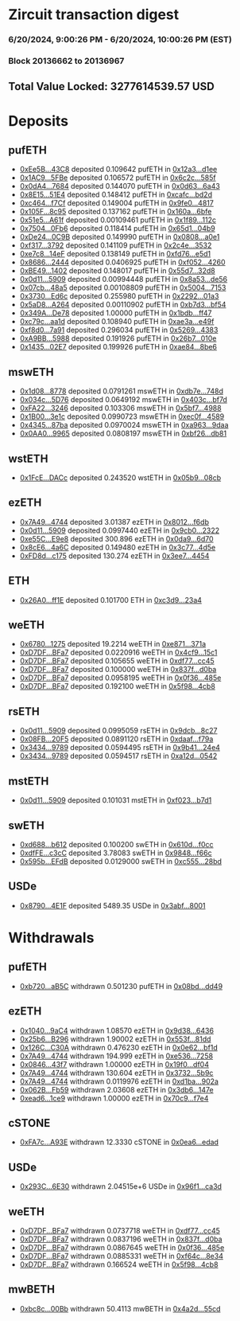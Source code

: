 # Zircuit transaction digest
### 6/20/2024, 9:00:26 PM - 6/20/2024, 10:00:26 PM (EST)
### Block 20136662 to 20136967

## Total Value Locked: 3277614539.57 USD

# Deposits
## pufETH
- [0xEe5B...43C8](https://etherscan.io/address/0xEe5BfB844D587A5b7D945555b539aB2a705243C8) deposited 0.109642 pufETH in [0x12a3...d1ee](https://etherscan.io/tx/0xEe5BfB844D587A5b7D945555b539aB2a705243C8)
- [0x1AC9...5FBe](https://etherscan.io/address/0x1AC9Be7822E857cC4bEd78e284FfA7B539735FBe) deposited 0.106572 pufETH in [0x6c2c...585f](https://etherscan.io/tx/0x1AC9Be7822E857cC4bEd78e284FfA7B539735FBe)
- [0x0dA4...7684](https://etherscan.io/address/0x0dA4c5886F8B0190E41c734D3aC9617cE8Dd7684) deposited 0.144070 pufETH in [0x0d63...6a43](https://etherscan.io/tx/0x0dA4c5886F8B0190E41c734D3aC9617cE8Dd7684)
- [0x8E15...51E4](https://etherscan.io/address/0x8E1530082E652Ed7A8a2fE4178BE8153B8Be51E4) deposited 0.148412 pufETH in [0xcafc...bd2d](https://etherscan.io/tx/0x8E1530082E652Ed7A8a2fE4178BE8153B8Be51E4)
- [0xc464...f7Cf](https://etherscan.io/address/0xc464d6504ef3Be18db84ff6a626A45Af8e88f7Cf) deposited 0.149004 pufETH in [0x9fe0...4817](https://etherscan.io/tx/0xc464d6504ef3Be18db84ff6a626A45Af8e88f7Cf)
- [0x105F...8c95](https://etherscan.io/address/0x105FAb7a24baf6108DF2f4b016Cd4574dF6d8c95) deposited 0.137162 pufETH in [0x160a...6bfe](https://etherscan.io/tx/0x105FAb7a24baf6108DF2f4b016Cd4574dF6d8c95)
- [0x51e5...A61f](https://etherscan.io/address/0x51e5f4d459f4da1A1d16497A55d07D4ce886A61f) deposited 0.00109461 pufETH in [0x1f89...112c](https://etherscan.io/tx/0x51e5f4d459f4da1A1d16497A55d07D4ce886A61f)
- [0x7504...0Fb6](https://etherscan.io/address/0x7504f925A6900d199E08DE2Ac4907d27373f0Fb6) deposited 0.118414 pufETH in [0x65d1...04b9](https://etherscan.io/tx/0x7504f925A6900d199E08DE2Ac4907d27373f0Fb6)
- [0xDe24...0C9B](https://etherscan.io/address/0xDe2415adABe98Cbb60466C9d4C354727ff130C9B) deposited 0.149990 pufETH in [0x0808...a0e1](https://etherscan.io/tx/0xDe2415adABe98Cbb60466C9d4C354727ff130C9B)
- [0xf317...3792](https://etherscan.io/address/0xf3179AE86237Ec909BcFa7E3FD33494D1B493792) deposited 0.141109 pufETH in [0x2c4e...3532](https://etherscan.io/tx/0xf3179AE86237Ec909BcFa7E3FD33494D1B493792)
- [0xe7c8...14eF](https://etherscan.io/address/0xe7c8872579c918890E13E57039B725e170e714eF) deposited 0.138149 pufETH in [0xfd76...e5d1](https://etherscan.io/tx/0xe7c8872579c918890E13E57039B725e170e714eF)
- [0x8686...2444](https://etherscan.io/address/0x86867E7552417f4E31ee72946116e19661752444) deposited 0.0406925 pufETH in [0xf052...4260](https://etherscan.io/tx/0x86867E7552417f4E31ee72946116e19661752444)
- [0xBE49...1402](https://etherscan.io/address/0xBE497C9EEd04DfA25308A0591022dC73a6711402) deposited 0.148017 pufETH in [0x55d7...32d8](https://etherscan.io/tx/0xBE497C9EEd04DfA25308A0591022dC73a6711402)
- [0x0d11...5909](https://etherscan.io/address/0x0d11f24148Ccee8e7145D27764e397c0A5a05909) deposited 0.00994448 pufETH in [0x8a53...de56](https://etherscan.io/tx/0x0d11f24148Ccee8e7145D27764e397c0A5a05909)
- [0x07cb...48a5](https://etherscan.io/address/0x07cbBB10460f28495eADfDD49a4CF785a48c48a5) deposited 0.00108809 pufETH in [0x5004...7153](https://etherscan.io/tx/0x07cbBB10460f28495eADfDD49a4CF785a48c48a5)
- [0x3730...Ed6c](https://etherscan.io/address/0x3730a654D398c63343241110c49E45041cC0Ed6c) deposited 0.255980 pufETH in [0x2292...01a3](https://etherscan.io/tx/0x3730a654D398c63343241110c49E45041cC0Ed6c)
- [0x5aD8...A264](https://etherscan.io/address/0x5aD8F2DD99e18C13056AAaD50595Fa057c19A264) deposited 0.00110902 pufETH in [0xb7d3...bf54](https://etherscan.io/tx/0x5aD8F2DD99e18C13056AAaD50595Fa057c19A264)
- [0x349A...De78](https://etherscan.io/address/0x349A57Ff4dD43157F7a4AEFdFB84411a3621De78) deposited 1.00000 pufETH in [0x1bdb...ff47](https://etherscan.io/tx/0x349A57Ff4dD43157F7a4AEFdFB84411a3621De78)
- [0xc79c...aa1d](https://etherscan.io/address/0xc79cc55cA09829e30Ab5f2De38dde4CcF922aa1d) deposited 0.108940 pufETH in [0xae3a...e49f](https://etherscan.io/tx/0xc79cc55cA09829e30Ab5f2De38dde4CcF922aa1d)
- [0xf8d0...7a91](https://etherscan.io/address/0xf8d05938941b37f7eFBb0507210eA6577d9B7a91) deposited 0.296034 pufETH in [0x5269...4383](https://etherscan.io/tx/0xf8d05938941b37f7eFBb0507210eA6577d9B7a91)
- [0xA9BB...5988](https://etherscan.io/address/0xA9BB68d19e98b2b749015b236447506d7C065988) deposited 0.191926 pufETH in [0x26b7...010e](https://etherscan.io/tx/0xA9BB68d19e98b2b749015b236447506d7C065988)
- [0x1435...02E7](https://etherscan.io/address/0x1435EDDcECE430d741A46Cc9E624cC6A85B002E7) deposited 0.199926 pufETH in [0xae84...8be6](https://etherscan.io/tx/0x1435EDDcECE430d741A46Cc9E624cC6A85B002E7)
## mswETH
- [0x1d08...8778](https://etherscan.io/address/0x1d088bCcBa10fBE45C1e5FD46333dBD757C18778) deposited 0.0791261 mswETH in [0xdb7e...748d](https://etherscan.io/tx/0x1d088bCcBa10fBE45C1e5FD46333dBD757C18778)
- [0x034c...5D76](https://etherscan.io/address/0x034c4bb6bdB65c450eC2AB8A68789d9366525D76) deposited 0.0649192 mswETH in [0x403c...bf7d](https://etherscan.io/tx/0x034c4bb6bdB65c450eC2AB8A68789d9366525D76)
- [0xFA22...3246](https://etherscan.io/address/0xFA22f5821E437332F086233BE4cd469072763246) deposited 0.103306 mswETH in [0x5bf7...4988](https://etherscan.io/tx/0xFA22f5821E437332F086233BE4cd469072763246)
- [0x1B00...3e1c](https://etherscan.io/address/0x1B002D805600CD87bb094E69e5cE16FF77483e1c) deposited 0.0990723 mswETH in [0xec0f...4589](https://etherscan.io/tx/0x1B002D805600CD87bb094E69e5cE16FF77483e1c)
- [0x4345...87ba](https://etherscan.io/address/0x4345b876B7e93A6faD84B0819788e497a61A87ba) deposited 0.0970024 mswETH in [0xa963...9daa](https://etherscan.io/tx/0x4345b876B7e93A6faD84B0819788e497a61A87ba)
- [0x0AA0...9965](https://etherscan.io/address/0x0AA0573CAacDF759370A125EF34F9407E4C69965) deposited 0.0808197 mswETH in [0xbf26...db81](https://etherscan.io/tx/0x0AA0573CAacDF759370A125EF34F9407E4C69965)
## wstETH
- [0x1FcE...DACc](https://etherscan.io/address/0x1FcE885C5FC5779F550066Da6d77B4a9dd3BDACc) deposited 0.243520 wstETH in [0x05b9...08cb](https://etherscan.io/tx/0x1FcE885C5FC5779F550066Da6d77B4a9dd3BDACc)
## ezETH
- [0x7A49...4744](https://etherscan.io/address/0x7A493Be5c2ce014cD049Bf178a1ac0Db1B434744) deposited 3.01387 ezETH in [0x8012...f6db](https://etherscan.io/tx/0x7A493Be5c2ce014cD049Bf178a1ac0Db1B434744)
- [0x0d11...5909](https://etherscan.io/address/0x0d11f24148Ccee8e7145D27764e397c0A5a05909) deposited 0.0997440 ezETH in [0x9cb0...2322](https://etherscan.io/tx/0x0d11f24148Ccee8e7145D27764e397c0A5a05909)
- [0xe55C...E9e8](https://etherscan.io/address/0xe55C83a72ed2f9DeBBc3eDC8037f5AA82086E9e8) deposited 300.896 ezETH in [0x0da9...6d70](https://etherscan.io/tx/0xe55C83a72ed2f9DeBBc3eDC8037f5AA82086E9e8)
- [0x8cE6...4a6C](https://etherscan.io/address/0x8cE6C23C30881856B22d6ca96B89520411e04a6C) deposited 0.149480 ezETH in [0x3c77...4d5e](https://etherscan.io/tx/0x8cE6C23C30881856B22d6ca96B89520411e04a6C)
- [0xFD8d...c175](https://etherscan.io/address/0xFD8dBdDa877E97f474AA750e8A9712c39933c175) deposited 130.274 ezETH in [0x3ee7...4454](https://etherscan.io/tx/0xFD8dBdDa877E97f474AA750e8A9712c39933c175)
## ETH
- [0x26A0...ff1E](https://etherscan.io/address/0x26A04FF0aD83Cf4F96CCdd3C094A871c6C7Bff1E) deposited 0.101700 ETH in [0xc3d9...23a4](https://etherscan.io/tx/0x26A04FF0aD83Cf4F96CCdd3C094A871c6C7Bff1E)
## weETH
- [0x6780...1275](https://etherscan.io/address/0x6780b022B71AF20BE47Ab9991eED903cB7151275) deposited 19.2214 weETH in [0xe871...371a](https://etherscan.io/tx/0x6780b022B71AF20BE47Ab9991eED903cB7151275)
- [0xD7DF...BFa7](https://etherscan.io/address/0xD7DF7E085214743530afF339aFC420c7c720BFa7) deposited 0.0220916 weETH in [0x4cf9...15c1](https://etherscan.io/tx/0xD7DF7E085214743530afF339aFC420c7c720BFa7)
- [0xD7DF...BFa7](https://etherscan.io/address/0xD7DF7E085214743530afF339aFC420c7c720BFa7) deposited 0.105655 weETH in [0xdf77...cc45](https://etherscan.io/tx/0xD7DF7E085214743530afF339aFC420c7c720BFa7)
- [0xD7DF...BFa7](https://etherscan.io/address/0xD7DF7E085214743530afF339aFC420c7c720BFa7) deposited 0.100000 weETH in [0x837f...d0ba](https://etherscan.io/tx/0xD7DF7E085214743530afF339aFC420c7c720BFa7)
- [0xD7DF...BFa7](https://etherscan.io/address/0xD7DF7E085214743530afF339aFC420c7c720BFa7) deposited 0.0958195 weETH in [0x0f36...485e](https://etherscan.io/tx/0xD7DF7E085214743530afF339aFC420c7c720BFa7)
- [0xD7DF...BFa7](https://etherscan.io/address/0xD7DF7E085214743530afF339aFC420c7c720BFa7) deposited 0.192100 weETH in [0x5f98...4cb8](https://etherscan.io/tx/0xD7DF7E085214743530afF339aFC420c7c720BFa7)
## rsETH
- [0x0d11...5909](https://etherscan.io/address/0x0d11f24148Ccee8e7145D27764e397c0A5a05909) deposited 0.0995059 rsETH in [0x9dcb...8c27](https://etherscan.io/tx/0x0d11f24148Ccee8e7145D27764e397c0A5a05909)
- [0x08FB...20F5](https://etherscan.io/address/0x08FBBD722421674603f8062e6B916F65015920F5) deposited 0.0891120 rsETH in [0xdaaf...f79a](https://etherscan.io/tx/0x08FBBD722421674603f8062e6B916F65015920F5)
- [0x3434...9789](https://etherscan.io/address/0x34349c5569e7B846c3558961552D2202760A9789) deposited 0.0594495 rsETH in [0x9b41...24e4](https://etherscan.io/tx/0x34349c5569e7B846c3558961552D2202760A9789)
- [0x3434...9789](https://etherscan.io/address/0x34349c5569e7B846c3558961552D2202760A9789) deposited 0.0594517 rsETH in [0xa12d...0542](https://etherscan.io/tx/0x34349c5569e7B846c3558961552D2202760A9789)
## mstETH
- [0x0d11...5909](https://etherscan.io/address/0x0d11f24148Ccee8e7145D27764e397c0A5a05909) deposited 0.101031 mstETH in [0xf023...b7d1](https://etherscan.io/tx/0x0d11f24148Ccee8e7145D27764e397c0A5a05909)
## swETH
- [0xd688...b612](https://etherscan.io/address/0xd6880Bf0F6B898fE56579734300F9FbcBf94b612) deposited 0.100200 swETH in [0x610d...f0cc](https://etherscan.io/tx/0xd6880Bf0F6B898fE56579734300F9FbcBf94b612)
- [0xdfFE...c3cC](https://etherscan.io/address/0xdfFEF5d853E5E1DaD3B909E37Ba2DAE94087c3cC) deposited 3.78083 swETH in [0x9848...f66c](https://etherscan.io/tx/0xdfFEF5d853E5E1DaD3B909E37Ba2DAE94087c3cC)
- [0x595b...EFdB](https://etherscan.io/address/0x595b349CcF5BA1070a8AfE3d9E6b5A0902f5EFdB) deposited 0.0129000 swETH in [0xc555...28bd](https://etherscan.io/tx/0x595b349CcF5BA1070a8AfE3d9E6b5A0902f5EFdB)
## USDe
- [0x8790...4E1F](https://etherscan.io/address/0x8790b31BcC24FF98F37De731eF986f556D974E1F) deposited 5489.35 USDe in [0x3abf...8001](https://etherscan.io/tx/0x8790b31BcC24FF98F37De731eF986f556D974E1F)
# Withdrawals
## pufETH
- [0xb720...aB5C](https://etherscan.io/address/0xb7204fC2be936C7849F9385CEaE3B9613BCfaB5C) withdrawn 0.501230 pufETH in [0x08bd...dd49](https://etherscan.io/tx/0xb7204fC2be936C7849F9385CEaE3B9613BCfaB5C)
## ezETH
- [0x1040...9aC4](https://etherscan.io/address/0x10408AD1aB8A3ecEf36C16e56305d24C60559aC4) withdrawn 1.08570 ezETH in [0x9d38...6436](https://etherscan.io/tx/0x10408AD1aB8A3ecEf36C16e56305d24C60559aC4)
- [0x25b6...B296](https://etherscan.io/address/0x25b6F5F1525F0074D53570Ea2Fb4Cd9Ee545B296) withdrawn 1.90002 ezETH in [0x553f...81dd](https://etherscan.io/tx/0x25b6F5F1525F0074D53570Ea2Fb4Cd9Ee545B296)
- [0x126C...C30A](https://etherscan.io/address/0x126C3841cD142eA3277e32e2523F3fd2CE6aC30A) withdrawn 0.476230 ezETH in [0x0e62...bf1d](https://etherscan.io/tx/0x126C3841cD142eA3277e32e2523F3fd2CE6aC30A)
- [0x7A49...4744](https://etherscan.io/address/0x7A493Be5c2ce014cD049Bf178a1ac0Db1B434744) withdrawn 194.999 ezETH in [0xe536...7258](https://etherscan.io/tx/0x7A493Be5c2ce014cD049Bf178a1ac0Db1B434744)
- [0x0846...43f7](https://etherscan.io/address/0x084691450922E134410C168212A0aEAeb4Ef43f7) withdrawn 1.00000 ezETH in [0x19f0...df04](https://etherscan.io/tx/0x084691450922E134410C168212A0aEAeb4Ef43f7)
- [0x7A49...4744](https://etherscan.io/address/0x7A493Be5c2ce014cD049Bf178a1ac0Db1B434744) withdrawn 130.604 ezETH in [0x3732...5b9c](https://etherscan.io/tx/0x7A493Be5c2ce014cD049Bf178a1ac0Db1B434744)
- [0x7A49...4744](https://etherscan.io/address/0x7A493Be5c2ce014cD049Bf178a1ac0Db1B434744) withdrawn 0.0119976 ezETH in [0xd1ba...902a](https://etherscan.io/tx/0x7A493Be5c2ce014cD049Bf178a1ac0Db1B434744)
- [0x062B...Fb59](https://etherscan.io/address/0x062B3c25A11697B13664373EEf884c8A8946Fb59) withdrawn 2.03608 ezETH in [0x3db6...147e](https://etherscan.io/tx/0x062B3c25A11697B13664373EEf884c8A8946Fb59)
- [0xead6...1ce9](https://etherscan.io/address/0xead6605b9E105E28bd35e9F494131C10c1281ce9) withdrawn 1.00000 ezETH in [0x70c9...f7e4](https://etherscan.io/tx/0xead6605b9E105E28bd35e9F494131C10c1281ce9)
## cSTONE
- [0xFA7c...A93E](https://etherscan.io/address/0xFA7cBBFa9EBbDFbAf58C54Dd35337fDA0C90A93E) withdrawn 12.3330 cSTONE in [0x0ea6...edad](https://etherscan.io/tx/0xFA7cBBFa9EBbDFbAf58C54Dd35337fDA0C90A93E)
## USDe
- [0x293C...6E30](https://etherscan.io/address/0x293C6937D8D82e05B01335F7B33FBA0c8e256E30) withdrawn 2.04515e+6 USDe in [0x96f1...ca3d](https://etherscan.io/tx/0x293C6937D8D82e05B01335F7B33FBA0c8e256E30)
## weETH
- [0xD7DF...BFa7](https://etherscan.io/address/0xD7DF7E085214743530afF339aFC420c7c720BFa7) withdrawn 0.0737718 weETH in [0xdf77...cc45](https://etherscan.io/tx/0xD7DF7E085214743530afF339aFC420c7c720BFa7)
- [0xD7DF...BFa7](https://etherscan.io/address/0xD7DF7E085214743530afF339aFC420c7c720BFa7) withdrawn 0.0837196 weETH in [0x837f...d0ba](https://etherscan.io/tx/0xD7DF7E085214743530afF339aFC420c7c720BFa7)
- [0xD7DF...BFa7](https://etherscan.io/address/0xD7DF7E085214743530afF339aFC420c7c720BFa7) withdrawn 0.0867645 weETH in [0x0f36...485e](https://etherscan.io/tx/0xD7DF7E085214743530afF339aFC420c7c720BFa7)
- [0xD7DF...BFa7](https://etherscan.io/address/0xD7DF7E085214743530afF339aFC420c7c720BFa7) withdrawn 0.0885331 weETH in [0xf64c...8e34](https://etherscan.io/tx/0xD7DF7E085214743530afF339aFC420c7c720BFa7)
- [0xD7DF...BFa7](https://etherscan.io/address/0xD7DF7E085214743530afF339aFC420c7c720BFa7) withdrawn 0.166524 weETH in [0x5f98...4cb8](https://etherscan.io/tx/0xD7DF7E085214743530afF339aFC420c7c720BFa7)
## mwBETH
- [0xbc8c...00Bb](https://etherscan.io/address/0xbc8c35948150fF1Ed2d3374be687a5Ae4A9e00Bb) withdrawn 50.4113 mwBETH in [0x4a2d...55cd](https://etherscan.io/tx/0xbc8c35948150fF1Ed2d3374be687a5Ae4A9e00Bb)
